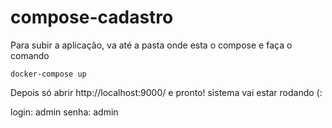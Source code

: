 # compose-cadastro

Para subir a aplicação, va até a pasta onde esta o compose e faça o comando

`docker-compose up`

Depois só abrir <a>http://localhost:9000/</a> e pronto! sistema vai estar rodando (:

login: admin
senha: admin
